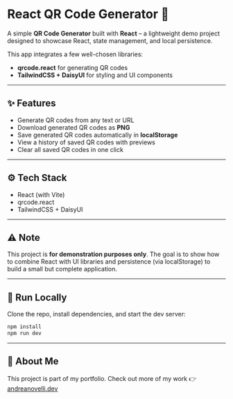 # React QR Code Generator 📱

A simple **QR Code Generator** built with **React** – a lightweight demo project designed to showcase React, state management, and local persistence.

This app integrates a few well-chosen libraries:
- **qrcode.react** for generating QR codes
- **TailwindCSS + DaisyUI** for styling and UI components

---

## ✨ Features
- Generate QR codes from any text or URL
- Download generated QR codes as **PNG**
- Save generated QR codes automatically in **localStorage**
- View a history of saved QR codes with previews
- Clear all saved QR codes in one click

---

## ⚙️ Tech Stack
- React (with Vite)
- qrcode.react
- TailwindCSS + DaisyUI

---

## ⚠️ Note
This project is **for demonstration purposes only**.
The goal is to show how to combine React with UI libraries and persistence (via localStorage) to build a small but complete application.

---

## 🚀 Run Locally
Clone the repo, install dependencies, and start the dev server:

```bash
npm install
npm run dev
```

---

## 👤 About Me
This project is part of my portfolio.
Check out more of my work 👉 [andreanovelli.dev](https://andreanovelli.dev)